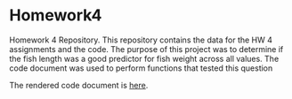 # Homework4

Homework 4 Repository. This repository contains the data for the HW 4 assignments and the code. The purpose of this project was to determine if the fish length was a good predictor for fish weight across all values. The code document was used to perform functions that tested this question

The rendered code document is [here](https://github.com/Nick-M52/Homework4/blob/55b16ac68ecf39c3848ada6d59e58578853062d0/Code/HW4Code.html).
